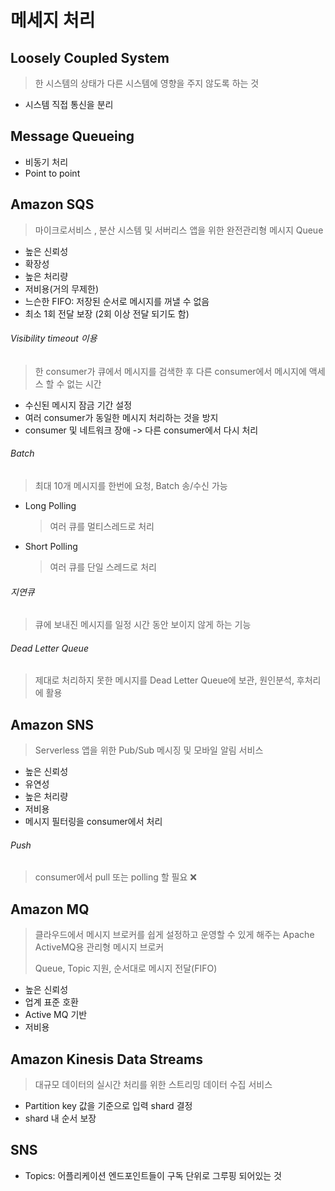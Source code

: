 # 메세지 처리

## Loosely Coupled System

> 한 시스템의 상태가 다른 시스템에 영향을 주지 않도록 하는 것

- 시스템 직접 통신을 분리

## Message Queueing

- 비동기 처리
- Point to point

## Amazon SQS

> 마이크로서비스 , 분산 시스템 및 서버리스 앱을 위한 완전관리형 메시지 Queue

- 높은 신뢰성
- 확장성
- 높은 처리량
- 저비용(거의 무제한)
- 느슨한 FIFO: 저장된 순서로 메시지를 꺼낼 수 없음
- 최소 1회 전달 보장 (2회 이상 전달 되기도 함)

###### Visibility timeout 이용

> 한 consumer가 큐에서 메시지를 검색한 후 다른 consumer에서 메시지에 액세스 할 수 없는 시간

- 수신된 메시지 잠금 기간 설정
- 여러 consumer가 동일한 메시지 처리하는 것을 방지
- consumer 및 네트워크 장애 -> 다른 consumer에서 다시 처리

######  Batch

> 최대 10개  메시지를 한번에 요청, Batch 송/수신 가능

- Long Polling

  > 여러 큐를 멀티스레드로 처리

- Short Polling

  > 여러 큐를 단일 스레드로 처리

###### 지연큐

> 큐에 보내진 메시지를 일정 시간 동안 보이지 않게 하는 기능

###### Dead Letter Queue

> 제대로 처리하지 못한 메시지를 Dead Letter Queue에 보관, 원인분석, 후처리에 활용



## Amazon SNS

> Serverless 앱을 위한 Pub/Sub 메시징 및 모바일 알림 서비스

- 높은 신뢰성
- 유연성
- 높은 처리량
- 저비용
- 메시지 필터링을 consumer에서 처리

###### Push

> consumer에서 pull 또는 polling 할 필요 :x:



## Amazon MQ

> 클라우드에서 메시지 브로커를 쉽게 설정하고 운영할 수 있게 해주는 Apache ActiveMQ용 관리형 메시지 브로커
>
> Queue, Topic 지원, 순서대로 메시지 전달(FIFO)

- 높은 신뢰성
- 업계 표준 호환
- Active MQ 기반
- 저비용



## Amazon Kinesis Data Streams

> 대규모 데이터의 실시간 처리를 위한 스트리밍 데이터 수집 서비스

- Partition key 값을 기준으로 입력 shard 결정
- shard 내 순서 보장



## SNS

- Topics: 어플리케이션 엔드포인트들이 구독 단위로 그루핑 되어있는 것